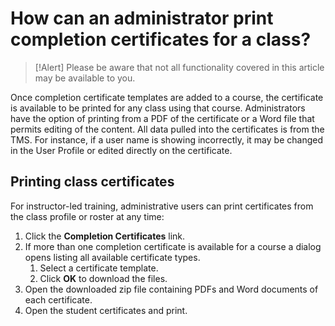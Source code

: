 # How can an administrator print completion certificates for a class?

> [!Alert] Please be aware that not all functionality covered in this article may be available to you.

Once completion certificate templates are added to a course, the certificate is available to be printed for any class using that course. Administrators have the option of printing from a PDF of the certificate or a Word file that permits editing of the content. All data pulled into the certificates is from the TMS. For instance, if a user name is showing incorrectly, it may be changed in the User Profile or edited directly on the certificate.

## Printing class certificates

For instructor-led training, administrative users can print certificates from the class profile or roster at any time:

1. Click the **Completion Certificates** link.
1. If more than one completion certificate is available for a course a dialog opens listing all available certificate types. 
     1. Select a certificate template.
     1. Click **OK** to download the files. 
1. Open the downloaded zip file containing PDFs and Word documents of each certificate. 
1. Open the student certificates and print.